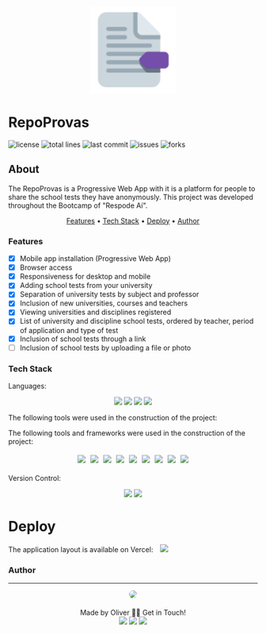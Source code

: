 <p align="center">
  <img src="public/logo192.png" width="175" alt="RepoProvas" />
</p>

# RepoProvas

 ![license](https://img.shields.io/github/license/oliverdettenborn/repoProvas-FrontEnd?style=flat-square) ![total lines](https://img.shields.io/tokei/lines/github/oliverdettenborn/repoProvas-FrontEnd) ![last commit](https://img.shields.io/github/last-commit/oliverdettenborn/repoProvas-FrontEnd?style=flat-square) ![issues](https://img.shields.io/github/package-json/v/oliverdettenborn/repoProvas-FrontEnd?style=flat-square) ![forks](https://img.shields.io/github/forks/oliverdettenborn/repoProvas-FrontEnd?style=flat-square) 

## About
<p>
    The RepoProvas is a Progressive Web App with it is a platform for people to share the school tests they have anonymously. This project was developed throughout the Bootcamp of "Respode Aí".
</p>

<p align="center">
    <a href="#features">Features</a> •
    <a href="#tech">Tech Stack</a> •
    <a href="#deploy">Deploy</a> •
    <a href="#author">Author</a>
</p>

### Features
- [x] Mobile app installation (Progressive Web App)<br>
- [x] Browser access<br>
- [x] Responsiveness for desktop and mobile<br>
- [x] Adding school tests from your university<br>
- [x] Separation of university tests by subject and professor<br>
- [x] Inclusion of new universities, courses and teachers<br>
- [x] Viewing universities and disciplines registered<br>
- [x] List of university and discipline school tests, ordered by teacher, period of application and type of test<br>
- [x] Inclusion of school tests through a link<br>
- [ ] Inclusion of school tests by uploading a file or photo

### Tech Stack
Languages:<br>
<p align="center">
<img src="https://img.shields.io/badge/html5%20-%23E34F26.svg?&style=for-the-badge&logo=html5&logoColor=white"/>
<img src="https://img.shields.io/badge/css3%20-%231572B6.svg?&style=for-the-badge&logo=css3&logoColor=white"/>
<img src="https://img.shields.io/badge/javascript%20-%23323330.svg?&style=for-the-badge&logo=javascript&logoColor=%23F7DF1E"/>
<img src="https://img.shields.io/badge/jsx%20-%23323330.svg?&style=for-the-badge&logo=react&logoColor=%23F7DF1E"/>
</p>

The following tools were used in the construction of the project:

The following tools and frameworks were used in the construction of the project:<br>
<p align="center" style='display: flex; justify-content: center; flex-wrap:wrap; align-items: center; margin: 0 50px;'>
  <img style='margin: 5px;' src='https://img.shields.io/badge/styled-components%20-%2320232a.svg?&style=for-the-badge&color=b8679e&logo=styled-components&logoColor=%3a3a3a'>
  <img style='margin: 5px;' src='https://img.shields.io/badge/axios%20-%2320232a.svg?&style=for-the-badge&color=informational'>
  <img style='margin: 5px;' src='https://img.shields.io/badge/babel%20-%2320232a.svg?&style=for-the-badge&color=323230&logo=babel&logoColor=%f4dc4e'>
  <img style='margin: 5px;' src='https://img.shields.io/badge/yarn%20-%2320232a.svg?&style=for-the-badge&logo=yarn&color=318fb7&logoColor=%2361DAFB'>
  <img style='margin: 5px;' src="https://img.shields.io/badge/react-app%20-%2320232a.svg?&style=for-the-badge&color=60ddf9&logo=react&logoColor=%2361DAFB"/>
  <img style='margin: 5px;' src="https://img.shields.io/badge/react_route%20-%2320232a.svg?&style=for-the-badge&logo=react&logoColor=%2361DAFB"/>
  <img style='margin: 5px;' src='https://img.shields.io/badge/react-icon%20-%2320232a.svg?&style=for-the-badge&color=f28dc7&logo=react-icon&logoColor=%2361DAFB'>
  <img style='margin: 5px;' src='https://img.shields.io/badge/material-ui%20-%2320232a.svg?&style=for-the-badge&logo=material-ui&logoColor=%2361DAFB'>
  <img style='margin: 5px;' src='https://img.shields.io/badge/styled-reset%20-%2320232a.svg?&style=for-the-badge&color=f28dc7&logo=styled-reset&logoColor=%2361DAFB'>
</p>
<br>
Version Control:<br>
<p align="center">
    <img src="https://img.shields.io/badge/git%20-%23F05033.svg?&style=for-the-badge&logo=git&logoColor=white"/>
    <img src="https://img.shields.io/badge/github%20-%23121011.svg?&style=for-the-badge&logo=github&logoColor=white"/>
</p>

# Deploy

The application layout is available on Vercel:
<a style='margin-left: 10px;' href='https://repoprovas.vercel.app/' target='_black'><img src='https://img.shields.io/badge/vercel%20-%23000000.svg?&style=for-the-badge&logo=vercel&logoColor=white'></a>

### Author
---

<p align='center'>
  <img src="https://avatars0.githubusercontent.com/u/70967247?s=460&u=0684339f0717ae41ce18689351f0215fdf270590&v=4" width="100px;" style="border-radius: 50%;"/>
  <br><br>
  Made by Oliver 👋🏽 Get in Touch!<br>
  <a href="https://www.linkedin.com/in/oliverdettenborn/"><img src="https://img.shields.io/badge/linkedin-%230077B5.svg?&style=for-the-badge&logo=linkedin&logoColor=white"/></a>
  <a href="mailto:oliver.dettenborn@gmail.com"><img src="https://img.shields.io/badge/gmail-D14836?&style=for-the-badge&logo=gmail&logoColor=white"/></a>
  <a href="https://github.com/oliverdettenborn"><img src="https://img.shields.io/badge/github-%23100000.svg?&style=for-the-badge&logo=github&logoColor=white" /></a>
</p>
